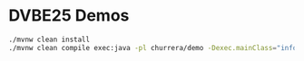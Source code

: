 # DVBE25 Demos

```bash
./mvnw clean install
./mvnw clean compile exec:java -pl churrera/demo -Dexec.mainClass="info.jab.churrera.HelloWorldAgent"
```
